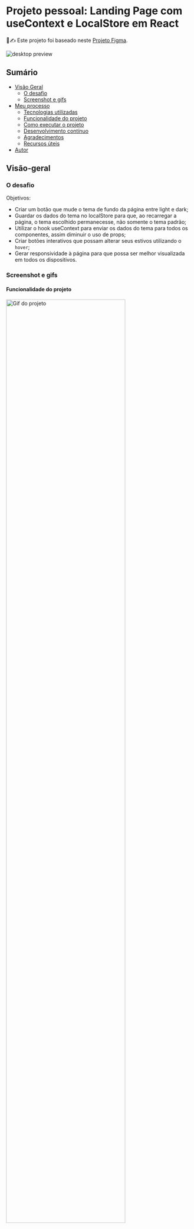 # Projeto pessoal: Landing Page com useContext e LocalStore em React

🧾✍ Este projeto foi baseado neste [Projeto Figma](https://www.figma.com/file/k1DNeyUX1Go6PzK745JEjm/Fitness-Landing-Page-(Community)?type=design&node-id=0-1&mode=design&t=6ri2f4Hb4lgjpXNu-0).

<img src="./src/assets/screenshots/design.png" alt="desktop preview">

## Sumário

- [Visão Geral](#visão-geral)
  - [O desafio](#o-desafio)
  - [Screenshot e gifs](#screenshot-e-gifs)
- [Meu processo](#meu-processo)
  - [Tecnologias utilizadas](#tecnologias-utilizadas)
  - [Funcionalidade do projeto](#funcionalidade-do-projeto)
  - [Como executar o projeto](#como-executar-o-projeto)
  - [Desenvolvimento contínuo](#desenvolvimento-contínuo)
  - [Agradecimentos](#agradecimentos)
  - [Recursos úteis](#recursos-úteis)
- [Autor](#autor)


## Visão-geral

### O desafio

Objetivos:

- Criar um botão que mude o tema de fundo da página entre light e dark;
- Guardar os dados do tema no localStore para que, ao recarregar a página, o tema escolhido permanecesse, não somente o tema padrão;
- Utilizar o hook useContext para enviar os dados do tema para todos os componentes, assim diminuir o uso de props;
- Criar botões interativos que possam alterar seus estivos utilizando o ```hover```;
- Gerar responsividade à página para que possa ser melhor visualizada em todos os dispositivos.

### Screenshot e gifs

#### Funcionalidade do projeto

<img src="./src/assets/screenshots/project-functionality.gif" alt="Gif do projeto" title="Gif do projeto" width=80%>

#### Responsividade do projeto

<img src="./src/assets/screenshots/project-responsiveness.gif" alt="Responsividade do projeto" title="Responsividade do projeto" width=80%>

#### Hover

<img src="./src/assets/screenshots/project-hover.gif" alt="Hover do projeto" title="Responsividade do projeto" width=80%>

## Meu processo

### Tecnologias utilizadas

- JavaScript
- React
- Vite
- styledComponents
- Context API
- useContext
- useState
- useEffect
- localStore

### Funcionalidade do projeto
O objetivo principal é criar uma página que alterne entre os temas "dark" e "light" ao clicar no botão posicionado no header. Para isso, foi necessário utilizar o "Context API", que é uma API do react, onde é criado um contexto em que as informações que quero passar para todos os meus componentes serão salvas nele. Dessa forma eu evito o [Prop Drilling](https://www.alura.com.br/artigos/prop-drilling-no-react-js?utm_term=&utm_campaign=&utm_source=adwords&utm_medium=ppc&hsa_acc=7964138385&hsa_cam=20987928442&hsa_grp=157916200306&hsa_ad=689395782879&hsa_src=g&hsa_tgt=dsa-2273097816642&hsa_kw=&hsa_mt=&hsa_net=adwords&hsa_ver=3&gad_source=1&gclid=Cj0KCQiA5-uuBhDzARIsAAa21T_AxdbFCWCfuq5gVHnCFGok4TEr7F7UK3vmd2m2DHPIO6qBCWtU7SMaAqHjEALw_wcB), pois não preciso criar props sempre que quero transmitir informações entre meus componentes pais e filhos. 

A princípio foi criado o contexto "theme-context", onde nele guardo meu objeto que possui os detalhes dos estilos de cada tema da página.

```jsx
export const themes = {
    light: {
        color: "#000000",
        backgroundColor: "#eeeeee",
        secondaryColor: "#aaaaaa",
        textColor: "#666666",
        icon: "fas fa-moon"
    },
    dark: {
        color: "#ffffff",
        backgroundColor: "#000000",
        secondaryColor: "#191919",
        textColor: "#666666",
        icon: "fas fa-sun"
    }
}
```

Dessa forma consigo criar um estado para guardar e alterar o tema quando necessário, onde o tema padrão (default), o primeiro a ser carregado quando o usuário acessar a página, será sempre o light.

```jsx
export const ThemeContext = createContext({});

export const ThemeProvider = (props) => {
    const [theme, setTheme] = useState(theme.light);

    return (
        <ThemeContext.Provider value={{ theme, setTheme }}>
            {props.children}
        </ThemeContext.Provider>
    )
}
```

Além disso, o contexto já foi criado e possui como valor, que será transmitido aos meus outros componentes, o "theme" que é o tema padrão em si, e o "setTheme" responsável por alterar o meu tema que será utilizado pelo meu botão para mudar para o tema dark. O provedor também foi criado, onde será utilizado no componente **App** que renderiza os demais componentes na tela.

```jsx
import { Container } from "./components/container"
import { ThemeProvider } from "./contexts/theme-context.jsx"

function App() {
  return (
    <ThemeProvider>
      <Container />
    </ ThemeProvider>
  )
}
```

Todos os componentes que estiverem dentro do componente **ThemeProvider** terá a capacidade de utilizar os dados do context, ou seja, o **theme** e o **setTheme**.

Os demais componentes foram todos armazenados em outro componente antes de ir para o **App**, que é o **Container**.

```jsx
export const Container = () => {
    const { theme } = useContext(ThemeContext);
    return (
        <Div style={{ backgroundColor: theme.backgroundColor }}>
            <Section>
                <Header />
                <Hero />
                <PopularExercises />
                <WorkoutProgram />
                <TrainingPrograms />
            </Section>
        </Div>
    )
}
```

Como vemos acima, após criarmos o Contexto e o Provedor do Context API, todos os componentes englobados pelo provedor podem utilizar os dados do contexto. Ao utilizar a desestruturação de objetos, posso coletar qualquer valor do contexto utilizando o hook ```useContext``` e, entre colchetes, coloco o contexto que quero utilizar, pois posso ter mais de um contexto por projeto. No nosso caso, chamamos o nosso ThemeContext ```useContext(ThemeContext)```. Por fim, posso utilizar os dados do meu objeto, como a cor do background, color, secondaryColor, etc.

Por fim, posso alternar o tema ao clicar no meu botão, que recebeu a propriedade setTheme, para alternar o tema. Assim, todos os componentes que estão utilizando o estado do **theme** irão alternar juntos ao acionarmos a função que troca o tema.

```jsx
export const ThemeTogglerButton = () => {
    const { theme, setTheme } = useContext(ThemeContext);

    const toggleTheme = () => {
        setTheme(theme === themes.light ? themes.dark : themes.light);
    };

    return (
        <>
            <Button onClick={toggleTheme}>
                <FontAwesomeIcon icon={theme.icon} />
            </Button>
        </>
    )
}
```

Na linha 5 acima o código utiliza o setTheme e confere se o tema atual é light, assim será alternado para dark, caso não, será alternado para light.

O nosso contexto não precisa englobar tudo, pois algumas vezes é mais útil utilizar props, caso vamos passar somente uma informação entre um componente pai para um filho. Foi o caso do meu componente **PopularExercises**, onde cada exercício possuia o mesmo design e formato, assim eu só precisava mudar a fonte da imagem e o ```alt```, que possui a descrição da imagem. Dessa forma, criei um componente responsável pelo design de cada vídeo, o componente **Exercise** e outro componente responsável por carregar a interface ao usuário, o **PopularExercises**.

```jsx
export const PopularExercises = () => {
    const { theme } = useContext(ThemeContext);
    return (
        <Container style={{ color: theme.color }}>
            <Title>Popular Exercises</Title>
            <Exercises>
                <Exercise src={treadmill} alt="treadmill" title="Treadmill"/>
                <Exercise src={stretching} alt="stretching" title="Stretching"/>
                <Exercise src={yoga} alt="yoga" title="Yoga"/>
                <Exercise src={running} alt="running" title="Running"/>
                <Exercise src={lifting} alt="lifting" title="Lifting"/>
                <Exercise src={pushUp} alt="push up" title="Push Up"/>
            </Exercises>
        </Container>
    )
}
```
Os temas foram definidos e também podem ser alternados. Porém, um problema encontrado é que quando recarregamos a página, o nosso tema anteriormente escolhido não é salvo. Dessa forma, o tema padrão, o light, sempre será recarregado quando o usuário recarregar a página, como podem observar no gif abaixo sem o uso do localStore.

<img src="./src/assets/screenshots/project-without-localStorage.gif" alt="Projeto sem o localStore" title="Projeto sem o localStore">

Assim, para que o tema escolhido seja salvo, é necessário utilizar o localStore, como o nome diz, é um armazenador local de informações utilizado pelo próprio navegador. Passamos para o localStore o nosso tema e, caso o tema seja dark, o localStore irá guardar essa informação e, ao recarregar a página, o tema anteriormente selecionado permanecerá, graças à informação que foi salva dentro do próprio navegador do usuário.

<img src="./src/assets/screenshots/project-with-localStorage.gif" alt="Projeto com o localStore" title="Projeto com o localStore">

Para concluir, também utilizei o styledComponents, para me ajudar a estilizar os meus componentes de forma individual. Basicamente criamos uma variável que será utilizada como um componente pela biblioteca styledComponents e assim posso utilizá-lo dentro do meu componente. Dessa forma, o estilo definido a ele será renderizado.

Escrevo o meu estilo entre crases, utilizando **tagged template literals**, dessa forma posso utilizar também código Javascript dentro do estilo, caso necessário.

```jsx
const Button = styled.button`
    padding: 20px;
    width: 200px;
    border: none;
    border-radius: 8px;
    font-weight: 600;
    transition: .3s;
    cursor: pointer;
    border: 1px solid #ffffff;
    &:hover {
        box-shadow: 0 0 10px #25ab75;
        border: 1px solid #ffffff;
    }
    @media (max-width: 680px) {
        padding: 15px;
        width: 150px;
    }
`
```

```jsx
export const MyComponent = () => {
    return <Button> Get Started </Button>
}
```

### Como executar o projeto
- O projeto foi realizado através do [React-Vite](https://vitejs.dev).

- Ao baixar o projeto, abrir o terminal do VSCode e digitar o código de instalação das dependências: **npm install**

- O arquivo package.json já possui a versão da biblioteca em seus dados, portanto todas as bibliotecas utilizadas nesse projeto serão instaladas em sua máquina da mesma forma. Mas caso tenha interesse em como baixar, utilizar ou aprender mais sobre as bibliotecas e API's que foram utilizadas no meu código, além do localStore, acesse os links [Context API](https://legacy.reactjs.org/docs/context.html), [styledComponents](https://styled-components.com/docs), [localStore](https://developer.mozilla.org/en-US/docs/Web/API/Window/localStorage).

- Para rodar o projeto no navegador é necessário ativar o **NPM Scripts** nos três pontos ao lado do EXPLORER do VSCODE

<img src='./src/assets/screenshots/Instruções-passo-1.bmp' alt="instruções passo 1">

- Em seguida, na janela inferior esquerda do **NPM SCRIPTS** clicar no botão **run** do package.json/dev vite

<img src='./src/assets/screenshots/Instruções-passo-2.bmp' alt="instruções passo 2">

- Por fim, no terminal irá aparecer o **local-host** que será executado no seu navegador o projeto. Passe o mouse sobre ele e clique em **Follow link** ou pressione o botão **ctrl** do seu teclado e clique em cima do **local-host** e a página abrirá no seu navegador padrão.

<img src='./src/assets/screenshots/Instruções-passo-3.bmp' alt="instruções passo 3">

Há outras formas de se abrir o projeto, porém esta é a forma que eu costumo optar em usar.

### Desenvolvimento contínuo

Esse projeto foi um dos primeiros projetos pessoais em que desenvolvi. Eu peguei por inspiração o design deste [Projeto Figma](https://www.figma.com/file/k1DNeyUX1Go6PzK745JEjm/Fitness-Landing-Page-(Community)?type=design&node-id=0-1&mode=design&t=6ri2f4Hb4lgjpXNu-0). Mas o conhecimento necessário para desenvolve-lo foi graças a toda equipe do curso [DevQuest](https://www.linkedin.com/school/devquest-dev-em-dobro/), onde aprendi mais sobre React, context API e todos os demais conhecimentos adquiridos sobre programação até hoje. Agradeço a todos os meus professores.

### Recursos úteis

- [Responsive Viewer](https://chromewebstore.google.com/detail/responsive-viewer/inmopeiepgfljkpkidclfgbgbmfcennb) - Essa extensão do navegador nos ajuda a visualizar o projeto através das telas dos diversos dispositivos, assim, melhorar a responsividade. 
- [Auto rename tag](https://marketplace.visualstudio.com/items?itemName=formulahendry.auto-rename-tag) - Com essa extensão do VSCode é possível alterar, simultaneamente, o valor das tags HTML na sua abertura e fechamento, assim o processo de desenvolvimento do código é acelerado.
- [Live Server](https://marketplace.visualstudio.com/items?itemName=ritwickdey.LiveServer) - Extensão do VSCode que transmite automaticamente no navegador as alterações feitas no projeto, dispensando a necessidade de atualização da página.
- [Context API](https://legacy.reactjs.org/docs/context.html) - Nos proporciona deixar nosso código mais fácil ao transmitir informações entre nossos componentes, nos ajudando a evitar o [Prop Drilling](https://www.alura.com.br/artigos/prop-drilling-no-react-js?utm_term=&utm_campaign=&utm_source=adwords&utm_medium=ppc&hsa_acc=7964138385&hsa_cam=20987928442&hsa_grp=157916200306&hsa_ad=689395782879&hsa_src=g&hsa_tgt=dsa-2273097816642&hsa_kw=&hsa_mt=&hsa_net=adwords&hsa_ver=3&gad_source=1&gclid=Cj0KCQiA5-uuBhDzARIsAAa21T_AxdbFCWCfuq5gVHnCFGok4TEr7F7UK3vmd2m2DHPIO6qBCWtU7SMaAqHjEALw_wcB).
- [styledComponents](https://styled-components.com/docs) - Utilizando **tagged template literals** e o poder do CSS, os componentes estilizados permitem que você escreva código CSS para estilizar componentes. Ele também remove o mapeamento entre componentes e estilos, tornando a estilização de componentes de forma mais fácil.
- [localStore](https://developer.mozilla.org/en-US/docs/Web/API/Window/localStorage) - A propriedade localStorage da interface da janela nos permite acessar um objeto **Storage** para a origem do Documento; os dados armazenados são assim salvos nas sessões do navegador.

## Autor

- GitHub - [Felipe Santiago Morais](https://github.com/SantiagoMorais)
- Linkedin - [Felipe Santiago](https://www.linkedin.com/in/felipe-santiago-873025288/)
- Frontend Mentor - [@FelipeSantiagoMorais](https://www.frontendmentor.io/profile/SantiagoMorais)
- Instagram - [@felipe.santiago.morais](https://www.instagram.com/felipe.santiago.morais)
